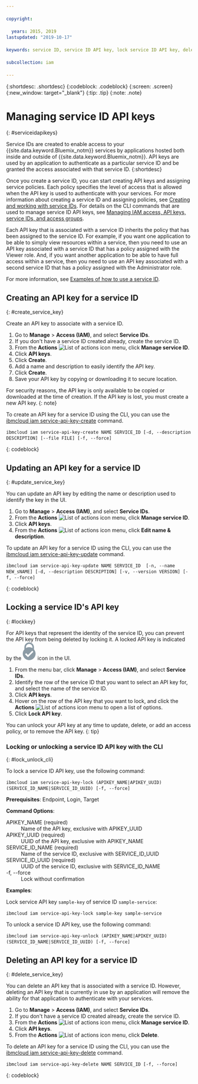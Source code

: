 ```yaml
---

copyright:

  years: 2015, 2019
lastupdated: "2019-10-17"

keywords: service ID, service ID API key, lock service ID API key, delete service ID API key

subcollection: iam

---
```


{:shortdesc: .shortdesc}
{:codeblock: .codeblock}
{:screen: .screen}
{:new_window: target="_blank"}
{:tip: .tip}
{:note: .note}


# Managing service ID API keys
{: #serviceidapikeys}

Service IDs are created to enable access to your {{site.data.keyword.Bluemix_notm}} services by applications hosted both inside and outside of {{site.data.keyword.Bluemix_notm}}. API keys are used by an application to authenticate as a particular service ID and be granted the access associated with that service ID.
{:shortdesc}

Once you create a service ID, you can start creating API keys and assigning service policies. Each policy specifies the level of access that is allowed when the API key is used to authenticate with your services. For more information about creating a service ID and assigning policies, see [Creating and working with service IDs](/docs/iam?topic=iam-serviceids#serviceids). For details on the CLI commands that are used to manage service ID API keys, see [Managing IAM access, API keys, service IDs, and access groups](/docs/cli/reference/ibmcloud?topic=cloud-cli-ibmcloud_commands_iam).

Each API key that is associated with a service ID inherits the policy that has been assigned to the service ID. For example, if you want one application to be able to simply view resources within a service, then you need to use an API key associated with a service ID that has a policy assigned with the Viewer role. And, if you want another application to be able to have full access within a service, then you need to use an API key associated with a second service ID that has a policy assigned with the Administrator role.

For more information, see [Examples of how to use a service ID](/docs/iam?topic=iam-serviceids#examples_serviceid).

## Creating an API key for a service ID
{: #create_service_key}

Create an API key to associate with a service ID.

1. Go to **Manage** &gt; **Access (IAM)**, and select **Service IDs**.
2. If you don't have a service ID created already, create the service ID.
3. From the **Actions** ![List of actions icon](../icons/action-menu-icon.svg) menu, click **Manage service ID**.
4. Click **API keys**.
5. Click **Create**.
6. Add a name and description to easily identify the API key.
7. Click **Create**.
8. Save your API key by copying or downloading it to secure location.

For security reasons, the API key is only available to be copied or downloaded at the time of creation. If the API key is lost, you must create a new API key.
{: note}

To create an API key for a service ID using the CLI, you can use the [ibmcloud iam service-api-key-create](/docs/cli/reference/ibmcloud?topic=cloud-cli-ibmcloud_commands_iam#ibmcloud_iam_service_api_key_create) command.
```
ibmcloud iam service-api-key-create NAME SERVICE_ID [-d, --description DESCRIPTION] [--file FILE] [-f, --force]
```
{: codeblock}

## Updating an API key for a service ID
{: #update_service_key}

You can update an API key by editing the name or description used to identify the key in the UI.

1. Go to **Manage** &gt; **Access (IAM)**, and select **Service IDs**.
2. From the **Actions** ![List of actions icon](../icons/action-menu-icon.svg) menu, click **Manage service ID**.
3. Click **API keys**.
4. From the **Actions** ![List of actions icon](../icons/action-menu-icon.svg) menu, click **Edit name & description**.

To update an API key for a service ID using the CLI, you can use the [ibmcloud iam service-api-key-update](/docs/cli/reference/ibmcloud?topic=cloud-cli-ibmcloud_commands_iam#ibmcloud_iam_service_api_key_update) command.

```
ibmcloud iam service-api-key-update NAME SERVICE_ID  [-n, --name NEW_sNAME] [-d, --description DESCRIPTION] [-v, --version VERSION] [-f, --force]
```
{: codeblock}

## Locking a service ID's API key
{: #lockkey}

For API keys that represent the identity of the service ID, you can prevent the API key from being deleted by locking it. A locked API key is indicated by the ![Locked icon](images/locked.svg "Locked") icon in the UI.

1. From the menu bar, click **Manage** &gt; **Access (IAM)**, and select **Service IDs**.
2. Identify the row of the service ID that you want to select an API key for, and select the name of the service ID.
3. Click **API keys**.
4. Hover on the row of the API key that you want to lock, and click the **Actions** ![List of actions icon](../icons/action-menu-icon.svg) menu to open a list of options.
5. Click **Lock API key**.

You can unlock your API key at any time to update, delete, or add an access policy, or to remove the API key.
{: tip}

### Locking or unlocking a service ID API key with the CLI
{: #lock_unlock_cli}

To lock a service ID API key, use the following command:

```
ibmcloud iam service-api-key-lock (APIKEY_NAME|APIKEY_UUID) (SERVICE_ID_NAME|SERVICE_ID_UUID) [-f, --force]
```

<strong>Prerequisites</strong>: Endpoint, Login, Target

<strong>Command Options</strong>:
<dl>
  <dt>APIKEY_NAME (required)</dt>
  <dd>Name of the API key, exclusive with APIKEY_UUID</dd>
  <dt>APIKEY_UUID (required)</dt>
  <dd>UUID of the API key, exclusive with APIKEY_NAME</dd>
  <dt>SERVICE_ID_NAME (required)</dt>
  <dd>Name of the service ID, exclusive with SERVICE_ID_UUID</dd>
  <dt>SERVICE_ID_UUID (required)</dt>
  <dd>UUID of the service ID, exclusive with SERVICE_ID_NAME</dd>
  <dt>-f, --force</dt>
  <dd>Lock without confirmation</dd>
</dl>

<strong>Examples</strong>:

Lock service API key `sample-key` of service ID `sample-service`:

```
ibmcloud iam service-api-key-lock sample-key sample-service
```

To unlock a service ID API key, use the following command:

```
ibmcloud iam service-api-key-unlock (APIKEY_NAME|APIKEY_UUID) (SERVICE_ID_NAME|SERVICE_ID_UUID) [-f, --force]
```


## Deleting an API key for a service ID
{: #delete_service_key}

You can delete an API key that is associated with a service ID. However, deleting an API key that is currently in use by an application will remove the ability for that application to authenticate with your services.

1. Go to **Manage** &gt; **Access (IAM)**, and select **Service IDs**.
2. If you don't have a service ID created already, create the service ID.
3. From the **Actions** ![List of actions icon](../icons/action-menu-icon.svg) menu, click **Manage service ID**.
4. Click **API keys**.
5. From the **Actions** ![List of actions icon](../icons/action-menu-icon.svg) menu, click **Delete**.

To delete an API key for a service ID using the CLI, you can use the [ibmcloud iam service-api-key-delete](/docs/cli/reference/ibmcloud?topic=cloud-cli-ibmcloud_commands_iam#ibmcloud_iam_service_api_key_delete) command.
```
ibmcloud iam service-api-key-delete NAME SERVICE_ID [-f, --force]
```
{: codeblock}

